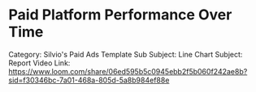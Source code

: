 # Paid Platform Performance Over Time

Category: Silvio's Paid Ads Template
Sub Subject: Line Chart
Subject: Report
Video Link: https://www.loom.com/share/06ed595b5c0945ebb2f5b060f242ae8b?sid=f30346bc-7a01-468a-805d-5a8b984ef88e